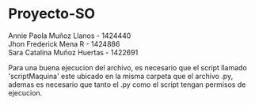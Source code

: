 # Proyecto-SO
Annie Paola Muñoz Llanos - 1424440 <br>
Jhon Frederick Mena R - 1424886 <br>
Sara Catalina Muñoz Huertas - 1422691 <br> 

Para una buena ejecucion del archivo, es necesario que el script llamado 'scriptMaquina' este ubicado en la misma carpeta que el archivo .py, ademas es necesario que tanto el .py como el script tengan permisos de ejecucion.
